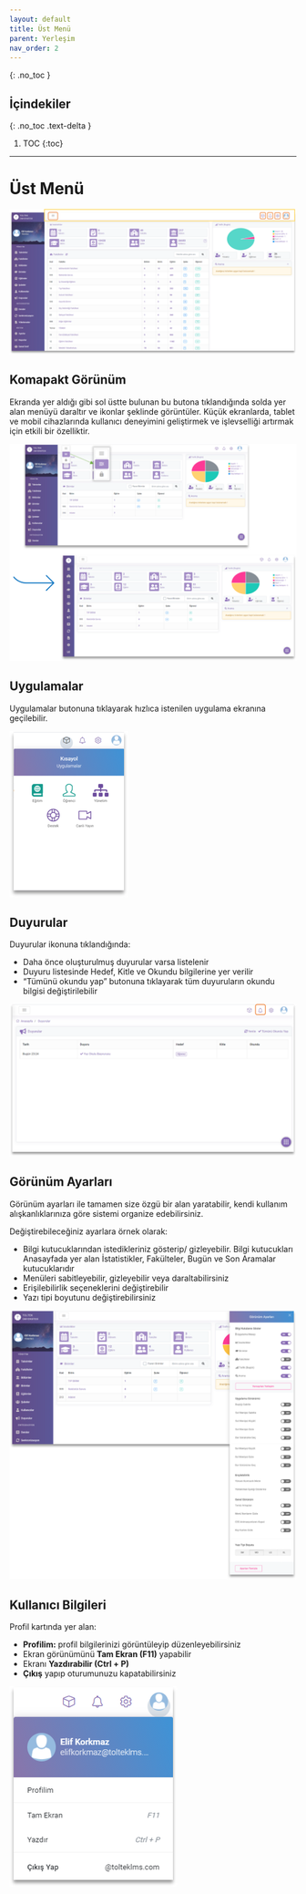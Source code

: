 ```yaml
---
layout: default
title: Üst Menü
parent: Yerleşim
nav_order: 2
---
```

{: .no_toc }

## İçindekiler
{: .no_toc .text-delta }

1. TOC
{:toc}

---

# Üst Menü

![TopMenu](/docs/media/layout/topmenu.png)

## Komapakt Görünüm

Ekranda yer aldığı gibi sol üstte bulunan bu butona tıklandığında solda yer alan menüyü daraltır ve ikonlar şeklinde görüntüler. Küçük ekranlarda, tablet ve mobil cihazlarında kullanıcı deneyimini geliştirmek ve işlevselliği artırmak için etkili bir özelliktir.

![MenuToogle](/docs/media/layout/menutoogle.png)

## Uygulamalar

Uygulamalar butonuna tıklayarak hızlıca istenilen uygulama ekranına geçilebilir.

![TopMenu](/docs/media/layout/app.png)

## Duyurular

Duyurular ikonuna tıklandığında:

* Daha önce oluşturulmuş duyurular varsa listelenir
* Duyuru listesinde Hedef, Kitle ve Okundu bilgilerine yer verilir
* “Tümünü okundu yap” butonuna tıklayarak tüm duyuruların okundu bilgisi değiştirilebilir

![Announcement](/docs/media/layout/announcement.png)

## Görünüm Ayarları

Görünüm ayarları ile tamamen size özgü bir alan yaratabilir, kendi kullanım alışkanlıklarınıza göre sistemi organize edebilirsiniz.

Değiştirebileceğiniz ayarlara örnek olarak:

* Bilgi kutucuklarından istedikleriniz gösterip/ gizleyebilir. Bilgi kutucukları Anasayfada yer alan İstatistikler, Fakülteler, Bugün ve Son Aramalar kutucuklarıdır
* Menüleri sabitleyebilir, gizleyebilir veya daraltabilirsiniz
* Erişilebilirlik seçeneklerini değiştirebilir
* Yazı tipi boyutunu değiştirebilirsiniz

![ViewCogs](/docs/media/layout/viewcogs.png)

## Kullanıcı Bilgileri

Profil kartında yer alan:

* **Profilim:** profil bilgilerinizi görüntüleyip düzenleyebilirsiniz
* Ekran görünümünü **Tam Ekran (F11)** yapabilir
* Ekranı **Yazdırabilir (Ctrl + P)**
* **Çıkış** yapıp oturumunuzu kapatabilirsiniz

![Profile](/docs/media/layout/profile.png)
